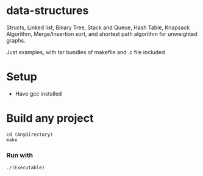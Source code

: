 data-structures
===============

Structs, Linked list, Binary Tree, Stack and Queue, Hash Table, Knapsack Algorithm, Merge/Insertion sort, and shortest path algorithm for unweighted graphs. 

Just examples, with tar bundles of makefile and .c file included

Setup
=====

- Have gcc installed

Build any project
============

    cd (AnyDirectory)
    make

### Run with

    ./(Executable)
